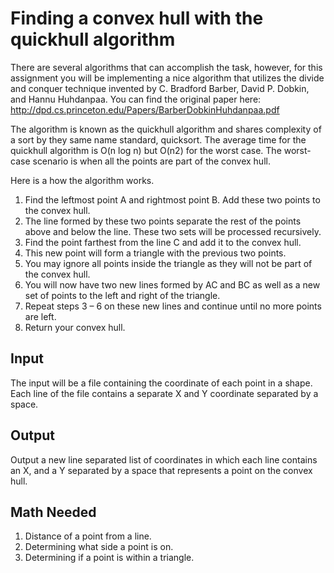 # Finding a convex hull with the quickhull algorithm

There are several algorithms that can accomplish the task, however, 
for this assignment you will be implementing a nice algorithm that 
utilizes the divide and conquer technique invented by 
C. Bradford Barber, David P. Dobkin, and Hannu Huhdanpaa. 
You can find the original paper here: 
http://dpd.cs.princeton.edu/Papers/BarberDobkinHuhdanpaa.pdf

The algorithm is known as the quickhull algorithm and shares 
complexity of a sort by they same name standard, quicksort. 
The average time for the quickhull algorithm is O(n log n) but O(n2) for the worst case.
The worst-case scenario is when all the points are part of the convex hull.

Here is a how the algorithm works.
1. Find the leftmost point A and rightmost point B. Add these two points to the convex hull.
2. The line formed by these two points separate the rest of the points above and below the line. These two sets will be processed recursively.
3. Find the point farthest from the line C and add it to the convex hull.
4. This new point will form a triangle with the previous two points.
5. You may ignore all points inside the triangle as they will not be part of the convex hull.
6. You will now have two new lines formed by AC and BC as well as a new set of points to the left and right of the triangle.
7. Repeat steps 3 – 6 on these new lines and continue until no more points are left.
8. Return your convex hull.

## Input

The input will be a file containing the coordinate of each point in a shape. 
Each line of the file contains a separate X and Y coordinate separated by a space. 

## Output

Output a new line separated list of coordinates in which each line contains an X, and a Y 
separated by a space that represents a point on the convex hull.

## Math Needed

1. Distance of a point from a line.
2. Determining what side a point is on.
3. Determining if a point is within a triangle.




